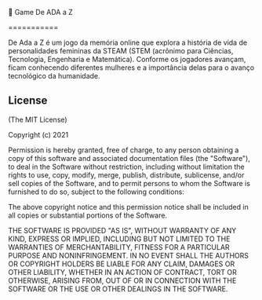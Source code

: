 👾 Game De ADA a Z 

===========

De Ada a Z é um jogo da memória online que explora a história de vida de personalidades femininas da STEAM (STEM (acrônimo para Ciências, Tecnologia, Engenharia e Matemática). Conforme os jogadores avançam, ficam conhecendo diferentes mulheres e a importância delas para o avanço tecnológico da humanidade. 


## License

(The MIT License)

Copyright (c) 2021 

Permission is hereby granted, free of charge, to any person obtaining a copy of this software and associated documentation files (the "Software"), to deal in the Software without restriction, including without limitation the rights to use, copy, modify, merge, publish, distribute, sublicense, and/or sell copies of the Software, and to permit persons to whom the Software is furnished to do so, subject to the following conditions:

The above copyright notice and this permission notice shall be included in all copies or substantial portions of the Software.

THE SOFTWARE IS PROVIDED "AS IS", WITHOUT WARRANTY OF ANY KIND, EXPRESS OR IMPLIED, INCLUDING BUT NOT LIMITED TO THE WARRANTIES OF MERCHANTABILITY, FITNESS FOR A PARTICULAR PURPOSE AND NONINFRINGEMENT. IN NO EVENT SHALL THE AUTHORS OR COPYRIGHT HOLDERS BE LIABLE FOR ANY CLAIM, DAMAGES OR OTHER LIABILITY, WHETHER IN AN ACTION OF CONTRACT, TORT OR OTHERWISE, ARISING FROM, OUT OF OR IN CONNECTION WITH THE SOFTWARE OR THE USE OR OTHER DEALINGS IN THE SOFTWARE.
